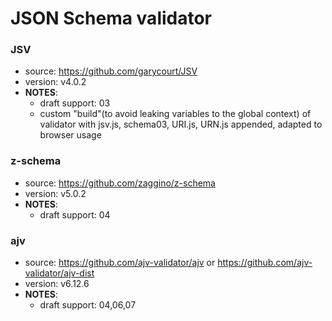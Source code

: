 # JSON Schema validator

### JSV
* source: https://github.com/garycourt/JSV
* version: v4.0.2
* __NOTES__:
  - draft support: 03
  - custom "build"(to avoid leaking variables to the global context) of validator with jsv.js, schema03, URI.js, URN.js appended, adapted to browser usage

### z-schema
* source: https://github.com/zaggino/z-schema
* version: v5.0.2
* __NOTES__:
  - draft support: 04

### ajv
* source: https://github.com/ajv-validator/ajv or https://github.com/ajv-validator/ajv-dist
* version: v6.12.6
* __NOTES__:
  - draft support: 04,06,07
